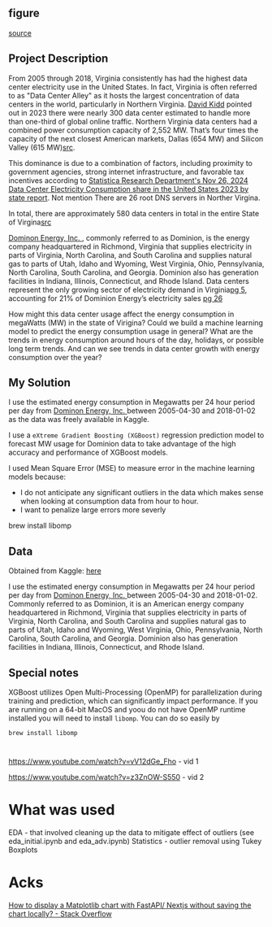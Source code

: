 ## figure

[source](https://www.visualcapitalist.com/mapped-data-center-electricity-consumption-by-state/)

## Project Description

From 2005 through 2018, Virginia consistently has had the highest data center electricity use in the United States. In fact, Virginia is often referred to as "Data Center Alley" as it hosts the largest concentration of data centers in the world, particularly in Northern Virginia. [David Kidd](https://www.governing.com/infrastructure/the-data-center-capital-of-the-world-is-in-virginia) pointed out in 2023 there were nearly 300 data center estimated to handle more than one-third of global online traffic. Northern Virginia data centers had a combined power consumption capacity of 2,552 MW. That’s four times the capacity of the next closest American markets, Dallas (654 MW) and Silicon Valley (615 MW)[src](https://www.visualcapitalist.com/cp/top-data-center-markets/).

This dominance is due to a combination of factors, including proximity to government agencies, strong internet infrastructure, and favorable tax incentives according to [Statistica Research Department's Nov 26, 2024 Data Center Electricity Consumption share in the United States 2023 by state report](https://www.statista.com/statistics/1537743/us-data-center-electricity-use-share-by-state/). Not mention There are 26 root DNS servers in Norther Virgina.

In total, there are approximately 580 data centers in total in the entire State of Virgina[src](https://www.datacentermap.com/usa/virginia/)

[Dominon Energy, Inc. ](https://en.wikipedia.org/wiki/Dominion_Energy), commonly referred to as Dominion, is the energy company headquartered in Richmond, Virginia that supplies electricity in parts of Virginia, North Carolina, and South Carolina and supplies natural gas to parts of Utah, Idaho and Wyoming, West Virginia, Ohio, Pennsylvania, North Carolina, South Carolina, and Georgia. Dominion also has generation facilities in Indiana, Illinois, Connecticut, and Rhode Island. Data centers represent the only growing sector of electricity demand in Virginia[pg 5](https://rga.lis.virginia.gov/Published/2021/SD17/PDF), accounting for 21% of Dominion Energy’s electricity sales [pg 26](https://s2.q4cdn.com/510812146/files/doc_financials/2022/q4/2023-02-08-DE-IR-4Q-2022-earnings-call-slides-vTC-Final.pdf)

How might this data center usage affect the energy consumption in megaWatts (MW) in the state of Virigina? Could we build a machine learning model to predict the energy consumption usage in general? What are the trends in energy consumption around hours of the day, holidays, or possible long term trends. And can we see trends in data center growth with energy consumption over the year?

## My Solution

I use the estimated energy consumption in Megawatts per 24 hour period per day from [Dominon Energy, Inc. ](https://en.wikipedia.org/wiki/Dominion_Energy) between 2005-04-30 and 2018-01-02 as the data was freely available in Kaggle.

I use a `eXtreme Gradient Boosting (XGBoost)` regression prediction model to forecast MW usage for Dominion data to take advantage of the high accuracy and performance of XGBoost models.

I used Mean Square Error (MSE) to measure error in the machine learning models because:

- I do not anticipate any significant outliers in the data which makes sense when looking at consumption data from hour to hour.
- I want to penalize large errors more severly

brew install libomp

## Data

Obtained from Kaggle: [here](https://www.kaggle.com/datasets/robikscube/hourly-energy-consumption?resource=download&select=DOM_hourly.csv)

I use the estimated energy consumption in Megawatts per 24 hour period per day from [Dominon Energy, Inc. ](https://en.wikipedia.org/wiki/Dominion_Energy) between 2005-04-30 and 2018-01-02. Commonly referred to as Dominion, it is an American energy company headquartered in Richmond, Virginia that supplies electricity in parts of Virginia, North Carolina, and South Carolina and supplies natural gas to parts of Utah, Idaho and Wyoming, West Virginia, Ohio, Pennsylvania, North Carolina, South Carolina, and Georgia. Dominion also has generation facilities in Indiana, Illinois, Connecticut, and Rhode Island.

## Special notes

XGBoost utilizes Open Multi-Processing (OpenMP) for parallelization during training and prediction, which can significantly impact performance. If you are running on a 64-bit MacOS and yoou do not have OpenMP runtime installed you will need to install `libomp`. You can do so easily by

```bash
brew install libomp
```

#

https://www.youtube.com/watch?v=vV12dGe_Fho - vid 1

https://www.youtube.com/watch?v=z3ZnOW-S550 - vid 2

# What was used

EDA - that involved cleaning up the data to mitigate effect of outliers (see eda_initial.ipynb and eda_adv.ipynb)
Statistics - outlier removal using Tukey Boxplots

# Acks

[How to display a Matplotlib chart with FastAPI/ Nextjs without saving the chart locally? - Stack Overflow](https://stackoverflow.com/questions/73754664/how-to-display-a-matplotlib-chart-with-fastapi-nextjs-without-saving-the-chart)
